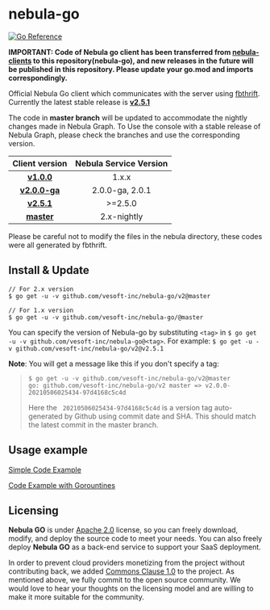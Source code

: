 # nebula-go
[![Go Reference](https://pkg.go.dev/badge/github.com/vesoft-inc/nebula-go/v2.svg)](https://pkg.go.dev/github.com/vesoft-inc/nebula-go/v2)

**IMPORTANT: Code of Nebula go client has been transferred from [nebula-clients](https://github.com/vesoft-inc/nebula-clients) to this repository(nebula-go), and new releases in the future will be published in this repository.
Please update your go.mod and imports correspondingly.**

Official Nebula Go client which communicates with the server using [fbthrift](https://github.com/facebook/fbthrift/). Currently the latest stable release is **[v2.5.1](https://github.com/vesoft-inc/nebula-go/tree/release-v2.5.1)**

The code in **master branch** will be updated to accommodate the nightly changes made in Nebula Graph.
To Use the console with a stable release of Nebula Graph, please check the branches and use the corresponding version.

| Client version | Nebula Service Version|
|:--------------:|:-------------------:|
|   **[v1.0.0](https://github.com/vesoft-inc/nebula-go/tree/v1.0)**              |       1.x.x         |
|   **[v2.0.0-ga](https://github.com/vesoft-inc/nebula-go/tree/v2.0.0-ga)**      |       2.0.0-ga, 2.0.1    |
|   **[v2.5.1](https://github.com/vesoft-inc/nebula-go/tree/v2.5.1)**      |       >=2.5.0    |
|   **[master](https://github.com/vesoft-inc/nebula-go/tree/master)**     |       2.x-nightly |


Please be careful not to modify the files in the nebula directory, these codes were all generated by fbthrift.

## Install & Update

```shell
// For 2.x version
$ go get -u -v github.com/vesoft-inc/nebula-go/v2@master

// For 1.x version
$ go get -u -v github.com/vesoft-inc/nebula-go/@master
```
You can specify the version of Nebula-go by substituting `<tag>` in `$ go get -u -v github.com/vesoft-inc/nebula-go@<tag>`.
For example: `$ go get -u -v github.com/vesoft-inc/nebula-go/v2@v2.5.1`

**Note**: You will get a message like this if you don't specify a tag:
> ```
> $ go get -u -v github.com/vesoft-inc/nebula-go/v2@master
> go: github.com/vesoft-inc/nebula-go/v2 master => v2.0.0-20210506025434-97d4168c5c4d
> ```
> Here the ` 20210506025434-97d4168c5c4d` is a version tag auto-generated by Github using commit date and SHA.
> This should match the latest commit in the master branch.

## Usage example

[Simple Code Example](https://github.com/vesoft-inc/nebula-go/tree/master/basic_example/graph_client_basic_example.go)

[Code Example with Gorountines](https://github.com/vesoft-inc/nebula-go/tree/master/gorountines_example/graph_client_goroutines_example.go)

## Licensing

**Nebula GO** is under [Apache 2.0](https://www.apache.org/licenses/LICENSE-2.0) license, so you can freely download, modify, and deploy the source code to meet your needs. You can also freely deploy **Nebula GO** as a back-end service to support your SaaS deployment.

In order to prevent cloud providers monetizing from the project without contributing back, we added [Commons Clause 1.0](https://commonsclause.com/) to the project. As mentioned above, we fully commit to the open source community. We would love to hear your thoughts on the licensing model and are willing to make it more suitable for the community.
